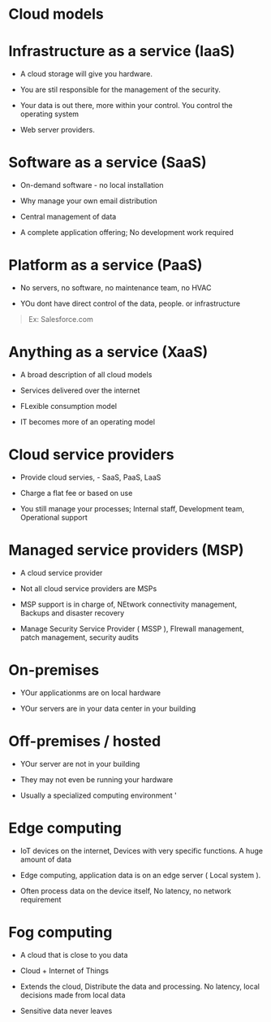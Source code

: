 # Cloud models
# Infrastructure as a service (IaaS)
* A cloud storage will give you hardware.

* You are stil responsible for the management of the security.

* Your data is out there, more within your control. You control the operating system 

* Web server providers. 

# Software as a service (SaaS)
* On-demand software - no local installation

* Why manage your own email distribution 

* Central management of data

* A complete application offering; No development work required

# Platform as a service (PaaS)
* No servers, no software, no maintenance team, no HVAC 

* YOu dont have direct control of the data, people. or infrastructure

> Ex: Salesforce.com

# Anything as a service (XaaS)
* A broad description of all cloud models

* Services delivered over the internet

* FLexible consumption model 

* IT becomes more of an operating model 

# Cloud service providers 
* Provide cloud servies, - SaaS, PaaS, LaaS 

* Charge a flat fee or based on use 

* You still manage your processes; Internal staff, Development team, Operational support

# Managed service providers (MSP)
* A cloud service provider

* Not all cloud service providers are MSPs

* MSP support is in charge of, NEtwork connectivity management, Backups and disaster recovery  

* Manage Security Service Provider ( MSSP ), FIrewall management, patch management, security audits

# On-premises 
* YOur applicationms are on local hardware

* YOur servers are in your data center in your building

# Off-premises / hosted
* YOur server are not in your building

* They may not even be running your hardware

* Usually a specialized computing environment '

# Edge computing 
* IoT devices on the internet, Devices with very specific functions. A huge amount of data

* Edge computing, application data is on an edge server ( Local system ). 

* Often process data on the device itself, No latency, no network requirement

# Fog computing 
* A cloud that is close to you data 

* Cloud + Internet of Things 

* Extends the cloud, Distribute the data and processing. No latency, local decisions made from local data 

* Sensitive data never leaves























































